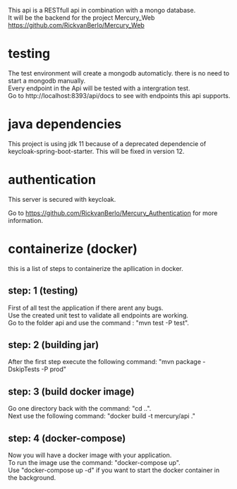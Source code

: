 This api is a RESTfull api in combination with a mongo database.   
It will be the backend for the project Mercury_Web
https://github.com/RickvanBerlo/Mercury_Web

# testing

The test environment will create a mongodb automaticly. there is no need to start a mongodb manually.  
Every endpoint in the Api will be tested with a intergration test.  
Go to http://localhost:8393/api/docs to see with endpoints this api supports.

# java dependencies

This project is using jdk 11 because of a deprecated dependencie of keycloak-spring-boot-starter. This will be fixed in version 12.

# authentication

This server is secured with keycloak. 

Go to https://github.com/RickvanBerlo/Mercury_Authentication for more information.

# containerize (docker)
this is a list of steps to containerize the apllication in docker.

## step: 1 (testing)
First of all test the application if there arent any bugs.  
Use the created unit test to validate all endpoints are working.  
Go to the folder api and use the command : "mvn test -P test".

## step: 2 (building jar)
After the first step execute the following command: "mvn package -DskipTests -P prod"

## step: 3 (build docker image)
Go one directory back with the command: "cd ..".  
Next use the following command: "docker build -t mercury/api ."

## step: 4 (docker-compose)
Now you will have a docker image with your application.  
To run the image use the command: "docker-compose up".  
Use "docker-compose up -d" if you want to start the docker container in the background.



